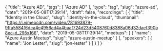 {
  "title": "Azure AD",
  "tags": [
    "Azure AD"
  ],
  "type": "tag",
  "slug": "azure-ad",
  "date": "2019-05-08T17:39:14",
  "draft": false,
  "recordings": [
    {
      "title": "Identity in the Cloud",
      "slug": "identity-in-the-cloud",
      "thumbnail": "https://i.vimeocdn.com/video/781693879-9ffa5584f6dca4e4956ad4a4baaf724d23d5408760d8388a06d32daef390a8ec-d_295x166",
      "date": "2019-05-08T17:39:14",
      "meetups": [
        {
          "name": "Azure Austin Meetup",
          "slug": "azure-austin-meetup"
        }
      ],
      "speakers": [
        {
          "name": "Jon Lester",
          "slug": "jon-lester"
        }
      ]
    }
  ]
}